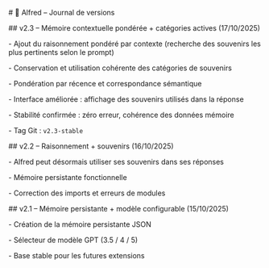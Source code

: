 \# 🧠 Alfred – Journal de versions



\## v2.3 – Mémoire contextuelle pondérée + catégories actives (17/10/2025)

\- Ajout du raisonnement pondéré par contexte (recherche des souvenirs les plus pertinents selon le prompt)

\- Conservation et utilisation cohérente des catégories de souvenirs

\- Pondération par récence et correspondance sémantique

\- Interface améliorée : affichage des souvenirs utilisés dans la réponse

\- Stabilité confirmée : zéro erreur, cohérence des données mémoire

\- Tag Git : `v2.3-stable`



\## v2.2 – Raisonnement + souvenirs (16/10/2025)

\- Alfred peut désormais utiliser ses souvenirs dans ses réponses

\- Mémoire persistante fonctionnelle

\- Correction des imports et erreurs de modules



\## v2.1 – Mémoire persistante + modèle configurable (15/10/2025)

\- Création de la mémoire persistante JSON

\- Sélecteur de modèle GPT (3.5 / 4 / 5)

\- Base stable pour les futures extensions



